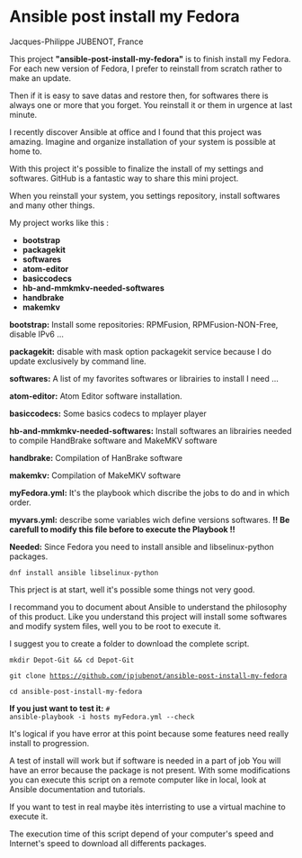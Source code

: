 # Ansible post install my Fedora
Jacques-Philippe JUBENOT, France

<p>This project <strong>"ansible-post-install-my-fedora"</strong> is to finish install my Fedora.
For each new version of Fedora, I prefer to reinstall from scratch rather to make
an update.</p>
Then if it is easy to save datas and restore then, for softwares there is always
one or more that you forget. You reinstall it or them in urgence at last minute.

I recently discover Ansible at office and I found that this project was amazing.
Imagine and organize installation of your system is possible at home to.

With this project it's possible to finalize the install of my settings and softwares.
GitHub is a fantastic way to share this mini project.

When you reinstall your system, you settings repository, install softwares and
many other things.</p>

My project works like this :
- <strong>bootstrap</strong>
- <strong>packagekit</strong>
- <strong>softwares</strong>
- <strong>atom-editor</strong>
- <strong>basiccodecs</strong>
- <strong>hb-and-mmkmkv-needed-softwares</strong>
- <strong>handbrake</strong>
- <strong>makemkv</strong>

<strong>bootstrap:</strong> Install some repositories: RPMFusion, RPMFusion-NON-Free, disable IPv6 ...

<strong>packagekit:</strong> disable with mask option packagekit service because I do update exclusively by command line.

<strong>softwares:</strong> A list of my favorites softwares or librairies to install I need ...

<strong>atom-editor:</strong> Atom Editor software installation.

<strong>basiccodecs:</strong> Some basics codecs to mplayer player

<strong>hb-and-mmkmkv-needed-softwares:</strong> Install softwares an librairies needed to
compile HandBrake software and MakeMKV software

<strong>handbrake:</strong> Compilation of HanBrake software

<strong>makemkv:</strong>  Compilation of MakeMKV software

<strong>myFedora.yml:</strong> It's the playbook which discribe the jobs to do and in which order.

<strong>myvars.yml:</strong> describe some variables wich define versions softwares.
<strong>!! Be carefull to modify this file before to execute the Playbook !!</strong>

<strong>Needed:</strong>
Since Fedora  you need to install ansible and libselinux-python packages.

<code>dnf install ansible libselinux-python</code>

This prject is at start, well it's possible some things not very good.

I recommand you to document about Ansible to understand the philosophy of this product.
Like you understand this project will install some softwares and modify system
files, well you to be root to execute it.

I suggest you to create a folder to download the complete script.

<code>mkdir Depot-Git && cd Depot-Git</code>

<code>git clone https://github.com/jpjubenot/ansible-post-install-my-fedora</code>

<code>cd ansible-post-install-my-fedora</code>

<strong>If you just want to test it:</strong> <code># ansible-playbook -i hosts myFedora.yml --check</code>

<p>It's logical if you have error at this point because some features need really
install to progression.</p>
<p>A test of install will work but if software is needed in a part of job You will
have an error because the package is not present. With some modifications you can execute this script on a remote computer like in
local, look at Ansible documentation and tutorials.</p>
<p>If you want to test in real maybe itès interristing to use a virtual machine to
execute it.</p>
<p>The execution time of this script depend of your computer's speed and Internet's
speed to download all differents packages.</p>
